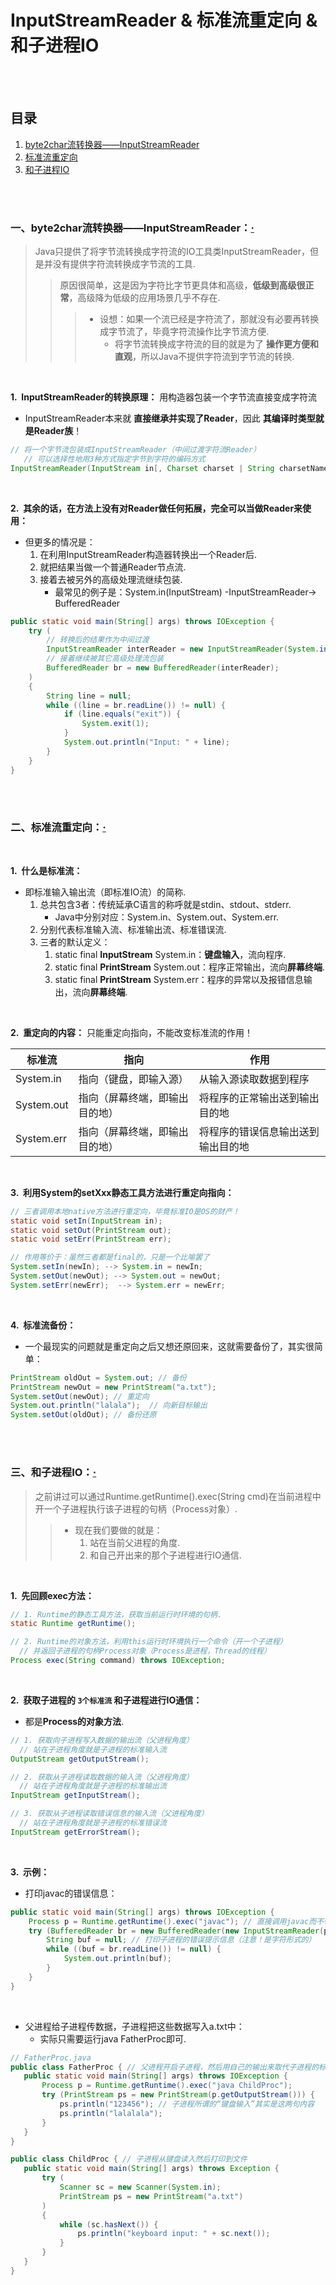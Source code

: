 # InputStreamReader & 标准流重定向 & 和子进程IO

<br><br>

## 目录

1. [byte2char流转换器——InputStreamReader](#一byte2char流转换器inputstreamreader)
2. [标准流重定向](#二标准流重定向)
3. [和子进程IO](#三和子进程io)

<br><br>

### 一、byte2char流转换器——InputStreamReader：[·](#目录)
> Java只提供了将字节流转换成字符流的IO工具类InputStreamReader，但是并没有提供字符流转换成字节流的工具.
>
>> 原因很简单，这是因为字符比字节更具体和高级，**低级到高级很正常**，高级降为低级的应用场景几乎不存在.
>>
>>> - 设想：如果一个流已经是字符流了，那就没有必要再转换成字节流了，毕竟字符流操作比字节流方便.
>>>    - 将字节流转换成字符流的目的就是为了 **操作更方便和直观**，所以Java不提供字符流到字节流的转换.

<br>

**1.&nbsp; InputStreamReader的转换原理：** 用构造器包装一个字节流直接变成字符流

- InputStreamReader本来就 **直接继承并实现了Reader**，因此 **其编译时类型就是Reader族**！

```Java
// 将一个字节流包装成InputStreamReader（中间过渡字符流Reader）
   // 可以选择性地用3种方式指定字节到字符的编码方式
InputStreamReader(InputStream in[, Charset charset | String charsetName | CharsetDecoder dec]);
```

<br>

**2.&nbsp; 其余的话，在方法上没有对Reader做任何拓展，完全可以当做Reader来使用：**

- 但更多的情况是：
   1. 在利用InputStreamReader构造器转换出一个Reader后.
   2. 就把结果当做一个普通Reader节点流.
   3. 接着去被另外的高级处理流继续包装.
      - 最常见的例子是：System.in(InputStream) -InputStreamReader-> BufferedReader

```Java
public static void main(String[] args) throws IOException {  
    try (  
        // 转换后的结果作为中间过渡
        InputStreamReader interReader = new InputStreamReader(System.in);
        // 接着继续被其它高级处理流包装
        BufferedReader br = new BufferedReader(interReader);  
    )
    {  
        String line = null;  
        while ((line = br.readLine()) != null) {  
            if (line.equals("exit")) {  
                System.exit(1);  
            }  
            System.out.println("Input: " + line);  
        }  
    }  
}  
```

<br><br>

### 二、标准流重定向：[·](#目录)

<br>

**1.&nbsp; 什么是标准流：**

- 即标准输入输出流（即标准IO流）的简称.
   1. 总共包含3者：传统延承C语言的称呼就是stdin、stdout、stderr.
      - Java中分别对应：System.in、System.out、System.err.
   2. 分别代表标准输入流、标准输出流、标准错误流.
   3. 三者的默认定义：
      1. static final **InputStream** System.in：**键盘输入**，流向程序.
      2. static final **PrintStream** System.out：程序正常输出，流向**屏幕终端**.
      3. static final **PrintStream** System.err：程序的异常以及报错信息输出，流向**屏幕终端**.

<br>

**2.&nbsp; 重定向的内容：** 只能重定向指向，不能改变标准流的作用！

| 标准流 | 指向 | 作用 |
| --- | --- | --- |
| System.in | 指向（键盘，即输入源） | 从输入源读取数据到程序 |
| System.out | 指向（屏幕终端，即输出目的地） | 将程序的正常输出送到输出目的地 |
| System.err | 指向（屏幕终端，即输出目的地） | 将程序的错误信息输出送到输出目的地 |

<br>

**3.&nbsp; 利用System的setXxx静态工具方法进行重定向指向：**

```Java
// 三者调用本地native方法进行重定向，毕竟标准IO是OS的财产！
static void setIn(InputStream in);
static void setOut(PrintStream out);
static void setErr(PrintStream err);

// 作用等价于：虽然三者都是final的，只是一个比喻罢了
System.setIn(newIn); --> System.in = newIn;
System.setOut(newOut); --> System.out = newOut;
System.setErr(newErr);  --> System.err = newErr;
```

<br>

**4.&nbsp; 标准流备份：**

- 一个最现实的问题就是重定向之后又想还原回来，这就需要备份了，其实很简单：

```Java
PrintStream oldOut = System.out; // 备份
PrintStream newOut = new PrintStream("a.txt");
System.setOut(newOut); // 重定向
System.out.println("lalala");  // 向新目标输出
System.setOut(oldOut); // 备份还原  
```

<br><br>

### 三、和子进程IO：[·](#目录)
> 之前讲过可以通过Runtime.getRuntime().exec(String cmd)在当前进程中开一个子进程执行该子进程的句柄（Process对象）.
>
>> - 现在我们要做的就是：
>>    1. 站在当前父进程的角度.
>>    2. 和自己开出来的那个子进程进行IO通信.

<br>

**1.&nbsp; 先回顾exec方法：**

```Java
// 1. Runtime的静态工具方法，获取当前运行时环境的句柄.
static Runtime getRuntime();

// 2. Runtime的对象方法，利用this运行时环境执行一个命令（开一个子进程）
  // 并返回子进程的句柄Process对象（Process是进程，Thread的线程）
Process exec(String command) throws IOException;
```

<br>

**2.&nbsp; 获取子进程的 `3个标准流` 和子进程进行IO通信：**

- 都是**Process的对象方法**.

```Java
// 1. 获取向子进程写入数据的输出流（父进程角度）
  // 站在子进程角度就是子进程的标准输入流
OutputStream getOutputStream();

// 2. 获取从子进程读取数据的输入流（父进程角度）
  // 站在子进程角度就是子进程的标准输出流
InputStream getInputStream();

// 3. 获取从子进程读取错误信息的输入流（父进程角度）
  // 站在子进程角度就是子进程的标准错误流
InputStream getErrorStream();
```

<br>

**3.&nbsp; 示例：**

- 打印javac的错误信息：

```Java
public static void main(String[] args) throws IOException {  
    Process p = Runtime.getRuntime().exec("javac"); // 直接调用javac而不带参数是错误的，因此会触发子进程的错误流  
    try (BufferedReader br = new BufferedReader(new InputStreamReader(p.getErrorStream()))) {  
        String buf = null; // 打印子进程的错误提示信息（注意！是字符形式的）  
        while ((buf = br.readLine()) != null) {  
            System.out.println(buf);  
        }  
    }  
}  
```

<br>

- 父进程给子进程传数据，子进程把这些数据写入a.txt中：
   - 实际只需要运行java FatherProc即可.

```Java
// FatherProc.java
public class FatherProc { // 父进程开启子进程，然后用自己的输出来取代子进程的标准输入  
   public static void main(String[] args) throws IOException {  
       Process p = Runtime.getRuntime().exec("java ChildProc");  
       try (PrintStream ps = new PrintStream(p.getOutputStream())) {  
           ps.println("123456"); // 子进程所谓的“键盘输入”其实是这两句内容  
           ps.println("lalalala");  
       }  
   }  
}
```

```Java
public class ChildProc { // 子进程从键盘读入然后打印到文件  
   public static void main(String[] args) throws Exception {  
       try (  
           Scanner sc = new Scanner(System.in);  
           PrintStream ps = new PrintStream("a.txt")  
       )
       {  
           while (sc.hasNext()) {  
               ps.println("keyboard input: " + sc.next());  
           }  
       }  
   }  
}
```
